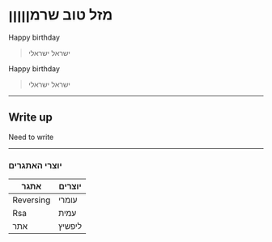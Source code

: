 # מזל טוב שרמןןןןן


Happy birthday
> ישראל ישראלי

Happy birthday
> ישראל ישראלי

------

## Write up

Need to write

------
### יוצרי האתגרים

אתגר | יוצרים
-----|-----
Reversing | עומרי
Rsa | עמית
אתר | ליפשיץ
